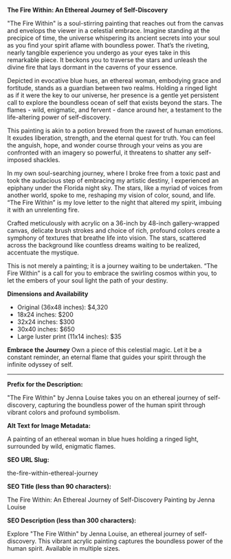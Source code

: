 **The Fire Within: An Ethereal Journey of Self-Discovery**

"The Fire Within" is a soul-stirring painting that reaches out from the canvas and envelops the viewer in a celestial embrace. Imagine standing at the precipice of time, the universe whispering its ancient secrets into your soul as you find your spirit aflame with boundless power. That’s the riveting, nearly tangible experience you undergo as your eyes take in this remarkable piece. It beckons you to traverse the stars and unleash the divine fire that lays dormant in the caverns of your essence.

Depicted in evocative blue hues, an ethereal woman, embodying grace and fortitude, stands as a guardian between two realms. Holding a ringed light as if it were the key to our universe, her presence is a gentle yet persistent call to explore the boundless ocean of self that exists beyond the stars. The flames - wild, enigmatic, and fervent - dance around her, a testament to the life-altering power of self-discovery.

This painting is akin to a potion brewed from the rawest of human emotions. It exudes liberation, strength, and the eternal quest for truth. You can feel the anguish, hope, and wonder course through your veins as you are confronted with an imagery so powerful, it threatens to shatter any self-imposed shackles.

In my own soul-searching journey, where I broke free from a toxic past and took the audacious step of embracing my artistic destiny, I experienced an epiphany under the Florida night sky. The stars, like a myriad of voices from another world, spoke to me, reshaping my vision of color, sound, and life. “The Fire Within” is my love letter to the night that altered my spirit, imbuing it with an unrelenting fire.

Crafted meticulously with acrylic on a 36-inch by 48-inch gallery-wrapped canvas, delicate brush strokes and choice of rich, profound colors create a symphony of textures that breathe life into vision. The stars, scattered across the background like countless dreams waiting to be realized, accentuate the mystique.

This is not merely a painting; it is a journey waiting to be undertaken. “The Fire Within” is a call for you to embrace the swirling cosmos within you, to let the embers of your soul light the path of your destiny.

**Dimensions and Availability**
- Original (36x48 inches): $4,320
- 18x24 inches: $200
- 32x24 inches: $300
- 30x40 inches: $650
- Large luster print (11x14 inches): $35

**Embrace the Journey**
Own a piece of this celestial magic. Let it be a constant reminder, an eternal flame that guides your spirit through the infinite odyssey of self.

---

**Prefix for the Description:**

"The Fire Within" by Jenna Louise takes you on an ethereal journey of self-discovery, capturing the boundless power of the human spirit through vibrant colors and profound symbolism.

**Alt Text for Image Metadata:**

A painting of an ethereal woman in blue hues holding a ringed light, surrounded by wild, enigmatic flames.

**SEO URL Slug:**

the-fire-within-ethereal-journey

**SEO Title (less than 90 characters):**

The Fire Within: An Ethereal Journey of Self-Discovery Painting by Jenna Louise

**SEO Description (less than 300 characters):**

Explore "The Fire Within" by Jenna Louise, an ethereal journey of self-discovery. This vibrant acrylic painting captures the boundless power of the human spirit. Available in multiple sizes.